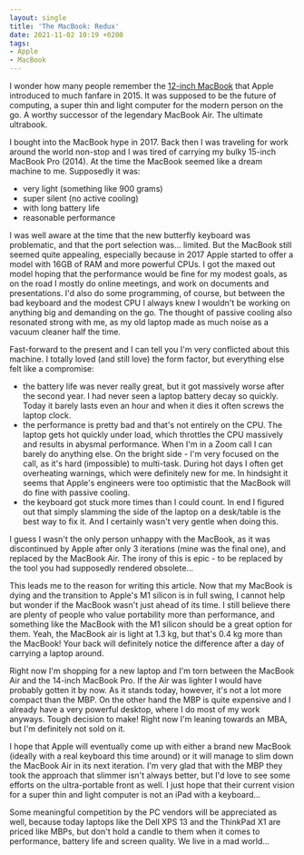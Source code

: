 ```yaml
---
layout: single
title: 'The MacBook: Redux'
date: 2021-11-02 10:19 +0200
tags:
- Apple
- MacBook
---
```


I wonder how many people remember the [12-inch MacBook](https://en.wikipedia.org/wiki/MacBook_(2015%E2%80%932019)) that Apple introduced to much
fanfare in 2015. It was supposed to be the future of computing, a super thin and light computer for the modern person on the go. A worthy successor
of the legendary MacBook Air. The ultimate ultrabook.

I bought into the MacBook hype in 2017. Back then I was traveling for work around the world non-stop and I was tired of carrying my bulky 15-inch MacBook Pro (2014).
At the time the MacBook seemed like a dream machine to me. Supposedly it was:

- very light (something like 900 grams)
- super silent (no active cooling)
- with long battery life
- reasonable performance

I was well aware at the time that the new butterfly keyboard was problematic,
and that the port selection was... limited. But the MacBook still seemed quite
appealing, especially because in 2017 Apple started to offer a model with 16GB
of RAM and more powerful CPUs. I got the maxed out model hoping that the
performance would be fine for my modest goals, as on the road I mostly do
online meetings, and work on documents and presentations. I'd also do some
programming, of course, but between the bad keyboard and the modest CPU I always
knew I wouldn't be working on anything big and demanding on the go. The thought
of passive cooling also resonated strong with me, as my old laptop made as much
noise as a vacuum cleaner half the time.

Fast-forward to the present and I can tell you I'm very conflicted about this machine. I totally loved (and still love) the form factor, but everything else
felt like a compromise:

- the battery life was never really great, but it got massively worse after the second year. I had never seen a laptop battery decay so quickly. Today it barely
lasts even an hour and when it dies it often screws the laptop clock.
- the performance is pretty bad and that's not entirely on the CPU. The laptop
  gets hot quickly under load, which throttles the CPU massively and results in
  abysmal performance. When I'm in a Zoom call I can barely do anything else. On
  the bright side - I'm very focused on the call, as it's hard (impossible) to
  multi-task. During hot days I often get overheating warnings, which were
  definitely new for me. In hindsight it seems that Apple's engineers were too optimistic that the MacBook will do fine with passive cooling.
- the keyboard got stuck more times than I could count. In end I figured out that simply slamming the side of the laptop on a desk/table is the best way to fix it.
And I certainly wasn't very gentle when doing this.

I guess I wasn't the only person unhappy with the MacBook, as it was discontinued by Apple after only 3 iterations (mine was the final one), and replaced by the MacBook Air.
The irony of this is epic - to be replaced by the tool you had supposedly rendered obsolete...

This leads me to the reason for writing this article. Now that my MacBook is dying and the transition to Apple's M1 silicon is in full swing, I cannot help but wonder
if the MacBook wasn't just ahead of its time. I still believe there are plenty of people who value portability more than performance, and something like the MacBook with
the M1 silicon should be a great option for them. Yeah, the MacBook air is light at 1.3 kg, but that's 0.4 kg more than the MacBook! Your back will definitely notice the difference after a day of carrying a laptop around.

Right now I'm shopping for a new laptop and I'm torn between the MacBook Air and the 14-inch MacBook Pro. If the Air was lighter I would have probably gotten it by now.
As it stands today, however, it's not a lot more compact than the MBP. On the other hand the MBP is quite expensive and I already have a very powerful desktop, where
I do most of my work anyways. Tough decision to make! Right now I'm leaning towards an MBA, but I'm definitely not sold on it.

I hope that Apple will eventually come up with either a brand new MacBook (ideally with a real keyboard this time around) or it will manage to slim down the MacBook Air in its next iteration. I'm very glad that with the MBP they took the approach that slimmer isn't always better, but I'd love to see some efforts on the ultra-portable front as well.
I just hope that their current vision for a super thin and light computer is not an iPad with a keyboard...

Some meaningful competition by the PC vendors will be appreciated as well, because today laptops like the Dell XPS 13 and the ThinkPad X1 are priced
like MBPs, but don't hold a candle to them when it comes to performance, battery life and screen quality. We live in a mad world...
